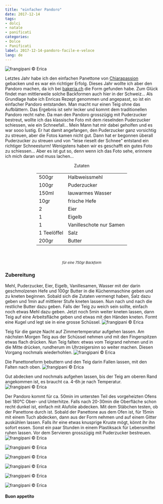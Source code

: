 ```yaml
---
title: "einfacher Pandoro"
date: 2017-12-14
tags:
- dolci 
- natale
- panificati
categories:
- Dolce
- Panificati
label: 2017-12-14-pandoro-facile-e-veloce
lang: de 
---
```

![](../2017-12-14-pandoro-facile/header.jpg "frangipani © Erica")

Letztes Jahr habe ich den einfachen Panettone von <a href="https://www.chiarapassion.com/2016/12/panettone-facile-veloce.html" target="_blank">Chiarapassion</a> gebacken und es war ein richtiger Erfolg. Dieses Jahr wollte ich aber den Pandoro machen, da ich bei <a href="https://bakeria.ch/pandoro-backform-750g-p-8175.html" target="_blank">bakeria.ch</a> die Form gefunden habe. Zum Glück findet man mittlerweile solche Backformen auch hier in der Schweiz... Als Grundlage habe ich Enricas Rezept genommen und angepasst, so ist ein einfacher Pandoro entstanden. Man macht nur einen Teig ohne das Aufblättern. Das Ergebnis ist sehr lecker und kommt dem traditionellen Pandoro recht nahe. Da man den Pandoro grosszügig mit Puderzucker bestreut, wollte ich das klassische Foto mit dem rieselnden Puderzucker schiessen, wie ein Schneefall... Mein Mann hat mir dabei geholfen und es war sooo lustig. Er hat damit angefangen, den Puderzucker ganz vorsichtig zu streuen, aber die Fotos kamen nicht gut. Dann hat er begonnen überall Puderzucker zu streuen und von "leise rieselt der Schnee" entstand ein richtiger Schneesturm! Wenigstens haben wir es geschafft ein gutes Foto zu schiessen... Aber es ist gut so, denn wenn ich das Foto sehe, erinnere ich mich daran und muss lachen...

<div id="wrapper" style="text-align: center">
  <div id="yourdiv" style="display: inline-block;">
    <div class="ingredients">
      <div class="ingredients-title">Zutaten</div>
      <table>
        <tbody>
          <tr>
            <td>500gr</td>
            <td>Halbweissmehl</td>
          </tr>
          <tr>
            <td>100gr</td>
            <td>Puderzucker</td>
          </tr>
          <tr>
            <td>150ml</td>
            <td>lauwarmes Wasser</td>
          </tr>
          <tr>
            <td>10gr</td>
            <td>frische Hefe</td>
          </tr>
          <tr>
            <td>2</td>
            <td>Eier</td>
          </tr>
          <tr>
            <td>1</td>
            <td>Eigelb</td>
          </tr>
          <tr>
            <td>1</td>
            <td>Vanilleschote nur Samen</td>
          </tr>      
          <tr>
            <td>1 Teelöffel</td>
            <td>Salz</td>
          </tr>
          <tr>
            <td>200gr</td>
            <td>Butter</td>
          </tr>
        </tbody>
      </table>
      <br></br>
      <i class="pull-right" style="font-size: 80%;">für eine 750gr Backform</i>
    </div>
  </div>
</div>


<h3>
  <font color="grey">
    <i class="fa-solid fa-gears"></i>
  </font> Zubereitung
</h3>

Mehl, Puderzucker, Eier, Eigelb, Vanillesamen, Wasser mit der darin geschmolzenen Hefe und 100gr Butter in die Küchenmaschine geben und zu kneten beginnen. Sobald sich die Zutaten vermengt haben, Salz dazu geben und 1min auf mittlerer Stufe kneten lassen. Nun nach und nach die restliche Butter dazu geben. Falls der Teig zu weich sein sollte, einfach noch etwas Mehl dazu geben. Jetzt noch 5min weiter kneten lassen, dann Teig auf eine Arbeitsfläche geben und etwas mit den Händen kneten. Formt eine Kugel und legt sie in eine grosse Schüssel.
![](../2017-12-14-pandoro-facile/impasto.jpg "frangipani © Erica")

Teig für die ganze Nacht auf Zimmertemperatur aufgehen lassen. Am nächsten Morgen Teig aus der Schüssel nehmen und mit den Fingerspitzen etwas flach drücken. Nun Teig falten: etwas vom Teigrand nehmen und in die Mitte drücken, rundherum im Uhrzeigersinn so weiter machen. Diesen Vorgang nochmals wiederhohlen.
![](../2017-12-14-pandoro-facile/piegatura.jpg "frangipani © Erica")

Die Panettoneform bebuttern und den Teig darin Fallen lassen, mit den Falten nach oben.
![](../2017-12-14-pandoro-facile/teglia.jpg "frangipani © Erica")

Gut abdecken und nochmals aufgehen lassen, bis der Teig am oberen Rand angekommen ist, es braucht ca. 4-6h je nach Temperatur.
![](../2017-12-14-pandoro-facile/teglialievitata.jpg "frangipani © Erica")

Der Pandoro kommt für ca. 50min im untersten Teil des vorgeheizten Ofens bei 180°C Ober- und Unterhitze. Falls nach 20-30min die Oberfläche schon recht dunkel ist, einfach mit Alufolie abdecken. Mit dem Stäbchen testen, ob der Panettone durch ist. Sobald der Panettone aus dem Ofen ist, für 15min mit einem Tuch abdecken, dann aus der Form nehmen und auf einem Gitter auskühlen lassen. Falls ihr eine etwas knusprige Kruste mögt, könnt ihr ihn sofort essen. Sonst ein paar Stunden in einem Plastiksack für Lebensmittel ruhen lassen. Vor dem Servieren grosszügig mit Puderzucker bestreuen.
![](../2017-12-14-pandoro-facile/risultato1.jpg "frangipani © Erica")

![](../2017-12-14-pandoro-facile/risultato2.jpg "frangipani © Erica")

![](../2017-12-14-pandoro-facile/risultato3.jpg "frangipani © Erica")

![](../2017-12-14-pandoro-facile/risultato4.jpg "frangipani © Erica")

![](../2017-12-14-pandoro-facile/risultato5.jpg "frangipani © Erica")

![](../2017-12-14-pandoro-facile/risultato6.jpg "frangipani © Erica")

<h4>Buon appetito
  <font color="red">
    <i class="fa-regular fa-face-smile"></i>
  </font>
</h4>
